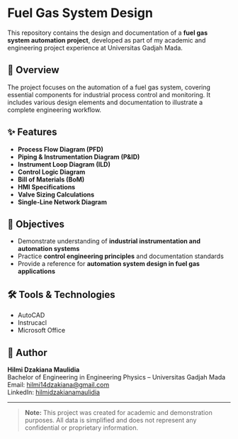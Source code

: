 # Fuel Gas System Design

This repository contains the design and documentation of a **fuel gas system automation project**, developed as part of my academic and engineering project experience at Universitas Gadjah Mada.

## 📝 Overview
The project focuses on the automation of a fuel gas system, covering essential components for industrial process control and monitoring. It includes various design elements and documentation to illustrate a complete engineering workflow.

## ✨ Features
- **Process Flow Diagram (PFD)**  
- **Piping & Instrumentation Diagram (P&ID)**  
- **Instrument Loop Diagram (ILD)**  
- **Control Logic Diagram**  
- **Bill of Materials (BoM)**  
- **HMI Specifications**  
- **Valve Sizing Calculations**  
- **Single-Line Network Diagram**

## 🎯 Objectives
- Demonstrate understanding of **industrial instrumentation and automation systems**  
- Practice **control engineering principles** and documentation standards  
- Provide a reference for **automation system design in fuel gas applications**

## 🛠 Tools & Technologies
- AutoCAD  
- Instrucacl  
- Microsoft Office 

## 👤 Author
**Hilmi Dzakiana Maulidia**  
Bachelor of Engineering in Engineering Physics – Universitas Gadjah Mada  
Email: hilmi14dzakiana@gmail.com  
LinkedIn: [hilmidzakianamaulidia](https://www.linkedin.com/in/hilmidzakianamaulidia)

---

> **Note:** This project was created for academic and demonstration purposes. All data is simplified and does not represent any confidential or proprietary information.
